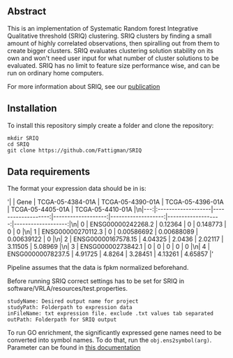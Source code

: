 ## Abstract
This is an implementation of Systematic Random forest Integrative Qualitative threshold (SRIQ) clustering.
SRIQ clusters by finding a small amount of highly correlated observations, then spiralling out from them to create bigger clusters.
SRIQ evaluates clustering solution stability on its own and won't need user input for what number of cluster solutions to be evaluated.
SRIQ has no limit to feature size performance wise, and can be run on ordinary home computers.

For more information about SRIQ, see our [publication](https://www.youtube.com/watch?v=dQw4w9WgXcQ)

## Installation

To install this repository simply create a folder and clone the repository:
```
mkdir SRIQ
cd SRIQ
git clone https://github.com/Fattigman/SRIQ
```

## Data requirements

The format your expression data should be in is:

'|    | Gene               |   TCGA-05-4384-01A |   TCGA-05-4390-01A |   TCGA-05-4396-01A |   TCGA-05-4405-01A |   TCGA-05-4410-01A |\n|---:|:-------------------|-------------------:|-------------------:|-------------------:|-------------------:|-------------------:|\n|  0 | ENSG00000242268.2  |            0.12364 |         0          |         0.148773   |         0          |            0       |\n|  1 | ENSG00000270112.3  |            0       |         0.00586692 |         0.00688089 |         0.00639122 |            0       |\n|  2 | ENSG00000167578.15 |            4.04325 |         2.0436     |         2.02117    |         3.11505    |            5.08969 |\n|  3 | ENSG00000273842.1  |            0       |         0          |         0          |         0          |            0       |\n|  4 | ENSG00000078237.5  |            4.91725 |         4.8264     |         3.28451    |         4.13261    |            4.65857 |'


Pipeline assumes that the data is fpkm normalized beforehand.

Before running SRIQ correct settings has to be set for SRIQ in software/VRLA/resources/test.properties.

```
studyName: Desired output name for project
studyPath: Folderpath to expression data
inFileName: txt expression file. exclude .txt values tab separated
outPath: Folderpath for SRIQ output
```
To run GO enrichment, the significantly expressed gene names need to be converted into symbol names.
To do that, run the `obj.ens2symbol(arg)`. Parameter can be found in [this documentation](https://docs.mygene.info/en/latest/doc/query_service.html)
